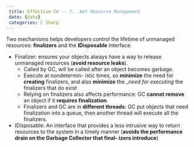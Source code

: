 ```yaml
---
 title: Effective C# -- 7. .Net Resource Management
 date: {date}
 categories: C Sharp
---
```


Two mechanisms helps developers control the lifetime of unmanaged resources: __finalizers__ and the __IDisposable__ interface.
  * Finalizer: ensures your objects always have a way to release unmanaged resources (__avoid resource leaks__).
    * Called by GC, will be called after an object becomes garbage.
    *  Execute at nondetermin- istic times, so __minimize__ the need for __creating__ finalizers, and also __minimize__ the __need for executing_ the finalizers that do exist
    * Relying on finalizers also affects performance: GC __cannot remove__ an object if it __requires finalization__.
    * Finalizers and GC are in __different threads__: GC put objects that need finalization into a queue, then another thread will execute all the finalizers.
  * IDisposable: An interface that provides a less intrusive way to return resources to the system in a timely manner (__avoids the performance drain on the Garbage Collector that final- izers introduce__)